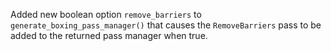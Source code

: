Added new boolean option `remove_barriers` to `generate_boxing_pass_manager()` that causes the `RemoveBarriers` pass to be added to the returned pass manager when true.
